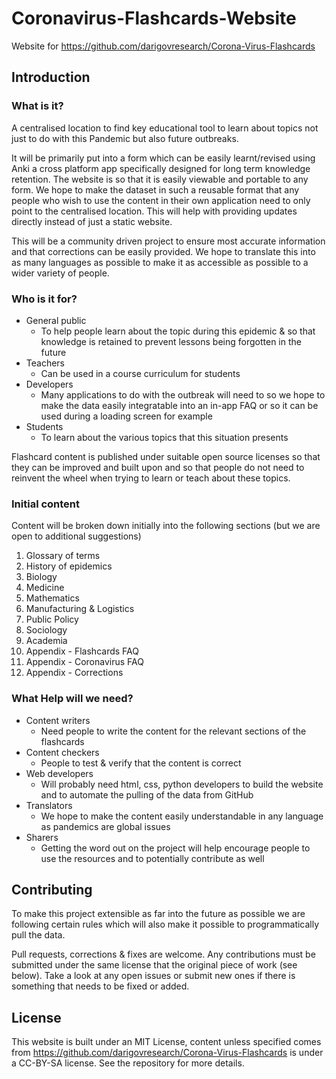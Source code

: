 # Coronavirus-Flashcards-Website
Website for https://github.com/darigovresearch/Corona-Virus-Flashcards

## Introduction

### What is it?
A centralised location to find key educational tool to learn about topics not just to do with this Pandemic but also future outbreaks.

It will be primarily put into a form which can be easily learnt/revised using Anki a cross platform app specifically designed for long term knowledge retention. The website is so that it is easily viewable and portable to any form. We hope to make the dataset in such a reusable format that any people who wish to use the content in their own application need to only point to the centralised location. This will help with providing updates directly instead of just a static website.

This will be a community driven project to ensure most accurate information and that corrections can be easily provided. We hope to translate this into as many languages as possible to make it as accessible as possible to a wider variety of people.

### Who is it for?
- General public 
  - To help people learn about the topic during this epidemic & so that knowledge is retained to prevent lessons being forgotten in the future
- Teachers
  - Can be used in a course curriculum for students
- Developers
  - Many applications to do with the outbreak will need to so we hope to make the data easily integratable into an in-app FAQ or so it can be used during a loading screen for example
- Students
  - To learn about the various topics that this situation presents

Flashcard content is published under suitable open source licenses so that they can be improved and built upon and so that people do not need to reinvent the wheel when trying to learn or teach about these topics.

### Initial content
Content will be broken down initially into the following sections (but we are open to additional suggestions)

1. Glossary of terms
2. History of epidemics
3. Biology
4. Medicine
5. Mathematics
6. Manufacturing & Logistics
7. Public Policy
8. Sociology
9. Academia
10. Appendix - Flashcards FAQ
11. Appendix - Coronavirus FAQ
12. Appendix - Corrections

### What Help will we need?
- Content writers 
  - Need people to write the content for the relevant sections of the flashcards
- Content checkers 
  - People to test & verify that the content is correct
- Web developers 
  - Will probably need html, css, python developers to build the website and to automate the pulling of the data from GitHub
- Translators 
  - We hope to make the content easily understandable in any language as pandemics are global issues
- Sharers 
  - Getting the word out on the project will help encourage people to use the resources and to potentially contribute as well

## Contributing
To make this project extensible as far into the future as possible we are following certain rules which will also make it possible to programmatically pull the data.

Pull requests, corrections & fixes are welcome. Any contributions must be submitted under the same license that the original piece of work (see below). Take a look at any open issues or submit new ones if there is something that needs to be fixed or added.

## License
This website is built under an MIT License, content unless specified comes from https://github.com/darigovresearch/Corona-Virus-Flashcards is under a CC-BY-SA license. See the repository for more details.
